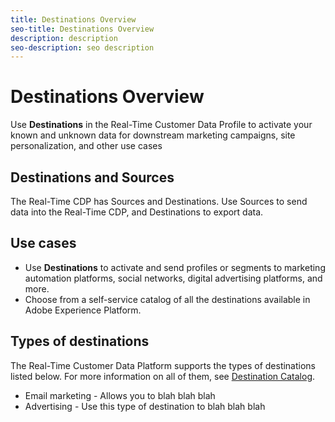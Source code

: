 ```yaml
---
title: Destinations Overview
seo-title: Destinations Overview
description: description
seo-description: seo description
---
```


# Destinations Overview

Use **Destinations** in the Real-Time Customer Data Profile to activate your known and unknown data for downstream marketing campaigns, site personalization, and other use cases

## Destinations and Sources

The Real-Time CDP has Sources and Destinations. Use Sources to send data into the Real-Time CDP, and Destinations to export data.

## Use cases

* Use **Destinations** to activate and send profiles or segments to marketing automation platforms, social networks, digital advertising platforms, and more.
* Choose from a self-service catalog of all the destinations available in Adobe Experience Platform.

## Types of destinations

The Real-Time Customer Data Platform supports the types of destinations listed below. For more information on all of them, see [Destination Catalog](/help/rtcdp/destinations/destinations-catalog.md). 

* Email marketing - Allows you to blah blah blah
* Advertising - Use this type of destination to blah blah blah

